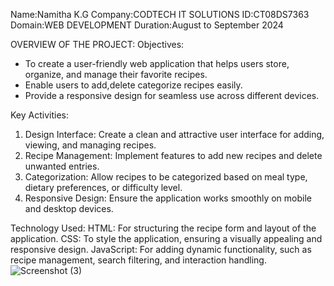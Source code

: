 Name:Namitha K.G 
Company:CODTECH IT SOLUTIONS 
ID:CT08DS7363 Domain:WEB DEVELOPMENT 
Duration:August to September 2024

OVERVIEW OF THE PROJECT:
Objectives:
- To create a user-friendly web application that helps users store, organize, and manage their favorite recipes.
- Enable users to add,delete categorize recipes easily.
- Provide a responsive design for seamless use across different devices.

Key Activities:
1. Design Interface: Create a clean and attractive user interface for adding, viewing, and managing recipes.
2. Recipe Management: Implement features to add new recipes and delete unwanted entries.
3. Categorization: Allow recipes to be categorized based on meal type, dietary preferences, or difficulty level.
4. Responsive Design: Ensure the application works smoothly on mobile and desktop devices.

Technology Used:
HTML: For structuring the recipe form and layout of the application.
CSS: To style the application, ensuring a visually appealing and responsive design.
JavaScript: For adding dynamic functionality, such as recipe management, search filtering, and interaction handling.
![Screenshot (3)](https://github.com/user-attachments/assets/8bb0ee0f-db9c-4589-990e-465c90e01ace)
